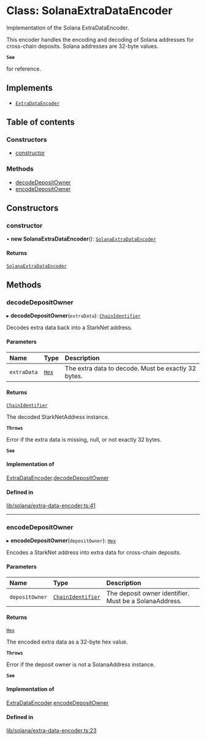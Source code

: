 # Class: SolanaExtraDataEncoder

Implementation of the Solana ExtraDataEncoder.

This encoder handles the encoding and decoding of Solana addresses
for cross-chain deposits. Solana addresses are 32-byte values.

**`See`**

for reference.

## Implements

- [`ExtraDataEncoder`](../interfaces/ExtraDataEncoder.md)

## Table of contents

### Constructors

- [constructor](SolanaExtraDataEncoder.md#constructor)

### Methods

- [decodeDepositOwner](SolanaExtraDataEncoder.md#decodedepositowner)
- [encodeDepositOwner](SolanaExtraDataEncoder.md#encodedepositowner)

## Constructors

### constructor

• **new SolanaExtraDataEncoder**(): [`SolanaExtraDataEncoder`](SolanaExtraDataEncoder.md)

#### Returns

[`SolanaExtraDataEncoder`](SolanaExtraDataEncoder.md)

## Methods

### decodeDepositOwner

▸ **decodeDepositOwner**(`extraData`): [`ChainIdentifier`](../interfaces/ChainIdentifier.md)

Decodes extra data back into a StarkNet address.

#### Parameters

| Name | Type | Description |
| :------ | :------ | :------ |
| `extraData` | [`Hex`](Hex.md) | The extra data to decode. Must be exactly 32 bytes. |

#### Returns

[`ChainIdentifier`](../interfaces/ChainIdentifier.md)

The decoded StarkNetAddress instance.

**`Throws`**

Error if the extra data is missing, null, or not exactly 32 bytes.

**`See`**

#### Implementation of

[ExtraDataEncoder](../interfaces/ExtraDataEncoder.md).[decodeDepositOwner](../interfaces/ExtraDataEncoder.md#decodedepositowner)

#### Defined in

[lib/solana/extra-data-encoder.ts:41](typescript/src/lib/solana/extra-data-encoder.ts#L41)

___

### encodeDepositOwner

▸ **encodeDepositOwner**(`depositOwner`): [`Hex`](Hex.md)

Encodes a StarkNet address into extra data for cross-chain deposits.

#### Parameters

| Name | Type | Description |
| :------ | :------ | :------ |
| `depositOwner` | [`ChainIdentifier`](../interfaces/ChainIdentifier.md) | The deposit owner identifier. Must be a SolanaAddress. |

#### Returns

[`Hex`](Hex.md)

The encoded extra data as a 32-byte hex value.

**`Throws`**

Error if the deposit owner is not a SolanaAddress instance.

**`See`**

#### Implementation of

[ExtraDataEncoder](../interfaces/ExtraDataEncoder.md).[encodeDepositOwner](../interfaces/ExtraDataEncoder.md#encodedepositowner)

#### Defined in

[lib/solana/extra-data-encoder.ts:23](typescript/src/lib/solana/extra-data-encoder.ts#L23)
